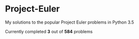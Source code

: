 # Project-Euler
My solutions to the popular Project Euler problems in Python 3.5

Currently completed __3__ out of __584__ problems
